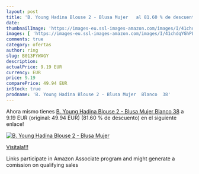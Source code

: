 ```yaml
---
layout: post
title: 'B. Young Hadina Blouse 2 - Blusa Mujer   al 81.60 % de descuento'
date: 
thumbnailImage: 'https://images-eu.ssl-images-amazon.com/images/I/41chdqYGhPL._SL200_.jpg'
images: [ 'https://images-eu.ssl-images-amazon.com/images/I/41chdqYGhPL._SL200_.jpg' ]
comments: true
category: ofertas
author: ring
slug: B013FYWAGY
description:
actualPrice: 9.19 EUR
currency: EUR
price: 9.19
comparePrice: 49.94 EUR
inStock: true
prodname: 'B. Young Hadina Blouse 2 - Blusa Mujer  Blanco  38'
---
```


Ahora mismo tienes [B. Young Hadina Blouse 2 - Blusa Mujer  Blanco  38](https://www.amazon.es/dp/B013FYWAGY/?tag=tolees-21) a 9.19 EUR (original: 49.94 EUR) (81.60 %  de descuento) en el siguiente enlace!

[![B. Young Hadina Blouse 2 - Blusa Mujer  ](https://images-eu.ssl-images-amazon.com/images/I/41chdqYGhPL._SL200_.jpg)](https://www.amazon.es/dp/B013FYWAGY/?tag=tolees-21)

[Visítala!!!](https://www.amazon.es/dp/B013FYWAGY/?tag=tolees-21)

Links participate in Amazon Associate program and might generate a comission on qualifying sales
